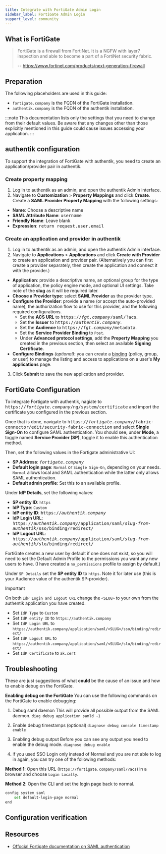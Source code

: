 ```yaml
---
title: Integrate with FortiGate Admin Login
sidebar_label: FortiGate Admin Login
support_level: community
---
```


## What is FortiGate

> FortiGate is a firewall from FortiNet. It is a NGFW with layer7 inspection and able to become a part of a FortiNet security fabric.
>
> -- https://www.fortinet.com/products/next-generation-firewall

## Preparation

The following placeholders are used in this guide:

- `fortigate.company` is the FQDN of the FortiGate installation.
- `authentik.company` is the FQDN of the authentik installation.

:::note
This documentation lists only the settings that you need to change from their default values. Be aware that any changes other than those explicitly mentioned in this guide could cause issues accessing your application.
:::

## authentik configuration

To support the integration of FortiGate with authentik, you need to create an application/provider pair in authentik.

### Create property mapping

1. Log in to authentik as an admin, and open the authentik Admin interface.
2. Navigate to **Customization** > **Property Mappings** and click **Create**. Create a **SAML Provider Property Mapping** with the following settings:

- **Name**: Choose a descriptive name
- **SAML Attribute Name**: <kbd>username</kbd>
- **Friendly Name**: Leave blank
- **Expression**: <kbd>return request.user.email</kbd>

### Create an application and provider in authentik

1. Log in to authentik as an admin, and open the authentik Admin interface.
2. Navigate to **Applications** > **Applications** and click **Create with Provider** to create an application and provider pair. (Alternatively you can first create a provider separately, then create the application and connect it with the provider.)

- **Application**: provide a descriptive name, an optional group for the type of application, the policy engine mode, and optional UI settings. Take note of the **slug** as it will be required later.
- **Choose a Provider type**: select **SAML Provider** as the provider type.
- **Configure the Provider**: provide a name (or accept the auto-provided name), the authorization flow to use for this provider, and the following required configurations.
    - Set the **ACS URL** to <kbd>https://<em>fgt.company</em>/saml/?acs</kbd>.
    - Set the **Issuer** to <kbd>https://<em>authentik.company</em></kbd>.
    - Set the **Audience** to <kbd>https://<em>fgt.company</em>/metadata</kbd>.
    - Set the **Service Provider Binding** to `Post`.
    - Under **Advanced protocol settings**, add the **Property Mapping** you created in the previous section, then select an available **Signing Certificate**.
- **Configure Bindings** _(optional)_: you can create a [binding](/docs/add-secure-apps/flows-stages/bindings/) (policy, group, or user) to manage the listing and access to applications on a user's **My applications** page.

3. Click **Submit** to save the new application and provider.

## FortiGate Configuration

To integrate Fortigate with authentik, nagiate to <kbd>https://<em>fortigate.company</em>/ng/system/certificate</kbd> and import the certificate you configured in the previous section.

Once that is done, navigate to <kbd>https://<em>fortigate.company</em>/fabric-connector/edit/security-fabric-connection</kbd> and select **Single Sign-On** to configure SAML authentication. You should see, under **Mode**, a toggle named **Service Provider (SP)**, toggle it to enable this authentication method.

Then, set the following values in the Fortigate administrative UI:

- **SP Address**: <kbd><em>fortigate.company</em></kbd>
- **Default login page**: `Normal` or `Single Sign-On`, depending on your needs. `Normal` allows local and SAML authentication while the latter only allows SAML authentication.
- **Default admin profile**: Set this to an available profile.

Under **IdP Details**, set the following values:

- **SP entity ID**: `https`
- **IdP Type**: `Custom`
- **IdP entity ID**: <kbd>https://<em>authentik.company</em></kbd>
- **IdP Login URL**: <kbd>https://<em>authentik.company</em>/application/saml/<em>slug-from-authentik</em>/sso/binding/redirect/</kbd>
- **IdP Logout URL**: <kbd>https://<em>authentik.company</em>/application/saml/<em>slug-from-authentik</em>/slo/binding/redirect/</kbd>

FortiGate creates a new user by default if one does not exist, so you will need to set the Default Admin Profile to the permissions you want any new users to have. (I have created a `no_permissions` profile to assign by default.)

Under `SP Details` set the **SP entity ID** to `https`. Note it for later use (this is your Audience value of the authentik SP-provider).

> [!IMPORTANT]
> On both `IdP Login and Logout URL` change the `<SLUG>` to your own from the authentik application you have created.

- Set `IdP Type` to `Custom`
- Set `IdP entity ID` to `https://authentik.company`
- Set `IdP Login URL` to `https://authentik.company/application/saml/<SLUG>/sso/binding/redirect/`
- Set `IdP Logout URL` to `https://authentik.company/application/saml/<SLUG>/slo/binding/redirect/`
- Set `IdP Certificate` to `ak.cert`

## Troubleshooting

These are just suggestions of what **could** be the cause of an issue and how to enable debug on the FortiGate.

**Enabling debug on the FortiGate**
You can use the following commands on the FortiGate to enable debugging:

1. Debug saml daemon
   This will provide all possible output from the SAML daemon.
   `diag debug application samld -1`

2. Enable debug timestamps (optional)
   `diagnose debug console timestamp enable`

3. Enabling debug output
   Before you can see any output you need to enable the debug mode.
   `diagnose debug enable`

4. If you used SSO Login only instead of Normal and you are not able to log in again, you can try one of the following methods:

**Method 1**:
Open this URL (`https://fortigate.company/saml/?acs`) in a browser and choose `Login Locally`.

**Method 2**:
Open the CLI and set the login page back to normal.

```bash
config system saml
    set default-login-page normal
end
```

## Configuration verification

## Resources

- [Offocial Fortigate documentation on SAML authentication](https://community.fortinet.com/t5/FortiGate/Technical-Tip-Configuring-SAML-SSO-login-for-FortiGate/ta-p/194656)
